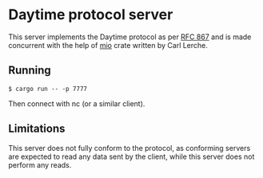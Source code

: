 # Daytime protocol server

This server implements the Daytime protocol
as per [RFC 867](https://tools.ietf.org/html/rfc867)
and is made concurrent with the help of
[mio](https://github.com/carllerche/mio)
crate written by Carl Lerche.

## Running

    $ cargo run -- -p 7777

Then connect with nc (or a similar client).

## Limitations

This server does not fully conform to the protocol,
as conforming servers are expected to
read any data sent by the client,
while this server does not perform any reads.
